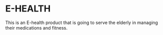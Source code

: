 # E-HEALTH
This is an E-health product that is going to serve the elderly in managing their medications and fitness.
